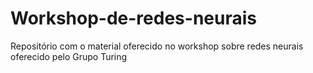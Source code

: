 # Workshop-de-redes-neurais
Repositório com o material oferecido no workshop sobre redes neurais oferecido pelo Grupo Turing
